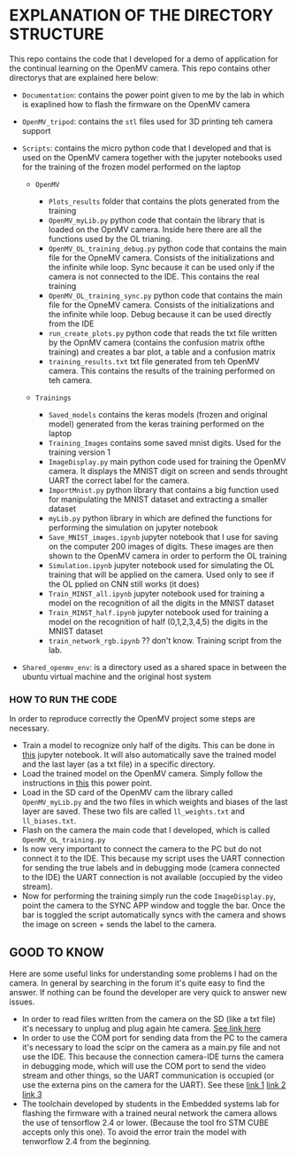 # EXPLANATION OF THE DIRECTORY STRUCTURE

This repo contains the code that I developed for a demo of application for the continual learning on the OpenMV camera. This repo contains other directorys that are explained here below:

- `Documentation`: contains the power point given to me by the lab in which is exaplined how to flash the firmware on the OpenMV camera

- `OpenMV_tripod`: contains the `stl` files used for 3D printing teh camera support

- `Scripts`: contains the micro python code that I developed and that is used on the OpenMV camera together with the jupyter notebooks used for the training of the frozen model performed on the laptop

  - `OpenMV`

    - `Plots_results` folder that contains the plots generated from the training
    - `OpenMV_myLib.py` python code that contain the library that is loaded on the OpnMV camera. Inside here there are all the functions used by the OL trianing.
    - `OpenMV_OL_training_debug.py` python code that contains the main file for the OpneMV camera. Consists of the initializations and the infinite while loop. Sync because it can be used only if the camera is not connected to the IDE. This contains the real training
    - `OpenMV_OL_training_sync.py` python code that contains the main file for the OpneMV camera. Consists of the initializations and the infinite while loop. Debug because it can be used directly from the IDE
    - `run_create_plots.py` python code that reads the txt file written by the OpnMV camera (contains the confusion matrix ofthe training) and creates a bar plot, a table and a confusion matrix
    - `training_results.txt` txt file generated from teh OpenMV camera. This contains the results of the training performed on teh camera.

  - `Trainings`

    - `Saved_models` contains the keras models (frozen and original model) generated from the keras training performed on the laptop
    - `Training_Images` contains some saved mnist digits. Used for the training version 1
    - `ImageDisplay.py` main python code used for training the OpenMV camera. It displays the MNIST digit on screen and sends throught UART the correct label for the camera.
    - `ImportMnist.py` python library that contains a big function used for manipulating the MNIST dataset and extracting a smaller dataset
    - `myLib.py` python library in which are defined the functions for performing the simulation on jupyter notebook
    - `Save_MNIST_images.ipynb` jupyter notebook that I use for saving on the computer 200 images of digits. These images are then shown to the OpenMV camera in order to perform the OL training
    - `Simulation.ipynb` jupyter notebook used for simulating the OL training that will be applied on the camera. Used only to see if the OL pplied on CNN still works (it does)
    - `Train_MINST_all.ipynb` jupyter notebook used for training a model on the recognition of all the digits in the MNIST dataset
    - `Train_MINST_half.ipynb` jupyter notebook used for training a model on the recognition of half (0,1,2,3,4,5) the digits in the MNIST dataset
    - `train_network_rgb.ipynb` ?? don't know. Training script from the lab.

    
- `Shared_openmv_env`: is a directory used as a shared space in between the ubuntu virtual machine and the original host system




### HOW TO RUN  THE CODE

In order to reproduce correctly the OpenMV project some steps are necessary. 

- Train a model to recognize only half of the digits. This can be done in [this](https://github.com/AlessandroAvi/Master_Thesis/blob/main/OpenMV_application/Scripts/Trainings/Train_MNIST_half.ipynb) jupyter notebook. It will also automatically save the trained model and the last layer (as a txt file) in a specific directory.
- Load the trained model on the OpenMV camera. Simply follow the instructions in [this](https://github.com/AlessandroAvi/Master_Thesis/tree/main/OpenMV_application/Documentation) this power point. 
- Load in the SD card of the OpenMV cam the library called `OpenMV_myLib.py` and the two files in which weights and biases of the last layer are saved. These two fils are called `ll_weights.txt` and `ll_biases.txt`. 
- Flash on the camera the main code that I developed, which is called `OpenMV_OL_training.py` 
- Is now very important to connect the camera to the PC but do not connect it to the IDE. This because my script uses the UART connection for sending the true labels and in debugging mode (camera connected to the IDE) the UART connection is not available (occupied by the video stream). 
- Now for performing the training simply run the code `ImageDisplay.py`, point the camera to the SYNC APP window and toggle the bar. Once the bar is toggled the script automatically syncs with the camera and shows the image on screen + sends the label to the camera.





## GOOD TO KNOW

Here are some useful links for understanding some problems I had on the camera. In general by searching in the forum it's quite easy to find the answer. If nothing can be found the developer are very quick to answer new issues.

- In order to read files written from the camera on the SD (like a txt file) it's necessary to unplug and plug again hte camera. [See link here](https://forums.openmv.io/t/saving-a-txt-file/700)
- In order to use the COM port for sending data from the PC to the camera it's necessary to load the scipr on the camera as a main.py file and not use the IDE. This because the connection camera-IDE turns the camera in debugging mode, which will use the COM port to send the video stream and other things, so the UART communication is occupied (or use the externa pins on the camera for the UART). See these [link 1](https://forums.openmv.io/t/usb-vcp-acces-denied-with-pyserial/2026) [link 2](https://forums.openmv.io/t/is-the-serial-terminal-in-ide-output-only/850/3) [link 3](https://forums.openmv.io/search?q=serial%20)
- The toolchain developed by students in the Embedded systems lab for flashing the firmware with a trained neural network the camera allows the use of tensorflow 2.4 or lower. (Because the tool fro STM CUBE accepts only this one). To avoid the error train the model with tenworflow 2.4 from the beginning.



